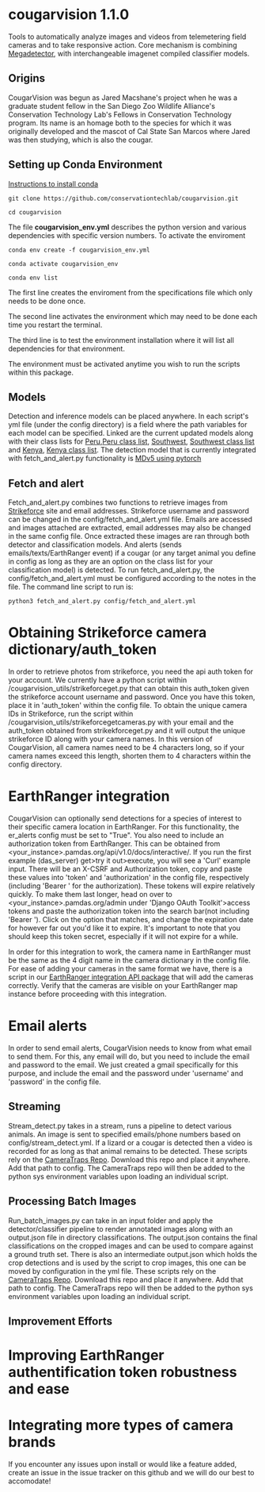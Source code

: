 # cougarvision 1.1.0
Tools to automatically analyze images and videos from telemetering field cameras and to take responsive action. Core mechanism is combining [Megadetector](https://github.com/microsoft/CameraTraps), with interchangeable imagenet compiled classifier models.

## Origins

CougarVision was begun as Jared Macshane's project when he was a
graduate student fellow in the San Diego Zoo Wildlife Alliance's
Conservation Technology Lab's Fellows in Conservation Technology
program. Its name is an homage both to the species for which it was
originally developed and the mascot of Cal State San Marcos where
Jared was then studying, which is also the cougar.

## Setting up Conda Environment

[Instructions to install conda](https://conda.io/projects/conda/en/latest/user-guide/install/index.html)

```
git clone https://github.com/conservationtechlab/cougarvision.git

cd cougarvision

```

The file **cougarvision_env.yml** describes the python version and various dependencies with specific version numbers. To activate the enviroment

```
conda env create -f cougarvision_env.yml

conda activate cougarvision_env

conda env list

```

The first line creates the enviroment from the specifications file which only needs to be done once. 

The second line activates the environment which may need to be done each time you restart the terminal.

The third line is to test the environment installation where it will list all dependencies for that environment.

The environment must be activated anytime you wish to run the scripts within this package. 

## Models

Detection and inference models can be placed anywhere. In each script's yml file (under the config directory) is a field where the path variables for each model can be specified. Linked are the current updated models along with their class lists for [Peru](https://sandiegozoo.box.com/s/jfw7ih8xedzsn83to91pg6gvaq1nj5bl),[Peru class list](https://sandiegozoo.box.com/s/xng8erxrvw6nz98h8xjtk8avnopfz6ev), [Southwest](https://sandiegozoo.box.com/s/x63lnaxw8hag39mczeommqy9tw4t0ht9), [Southwest class list](https://sandiegozoo.box.com/s/hn8nput5pxjc3toao57gfn4h6zo1lyng) and [Kenya](https://sandiegozoo.box.com/s/cwn5wss9gjibvf57xop2zgfmlih512lt), [Kenya class list](https://sandiegozoo.box.com/s/f5athitml7bedix0ubnccyg8npvsr6ip). The detection model that is currently integrated with fetch_and_alert.py functionality is [MDv5 using pytorch](https://github.com/ecologize/CameraTraps/releases/download/v5.0/md_v5a.0.0.pt)

## Fetch and alert
Fetch_and_alert.py combines two functions to retrieve images from [Strikeforce](https://www.strikeforcewireless.com) site and email addresses. Strikeforce username and password can be changed in the config/fetch_and_alert.yml file. Emails are accessed and images attached are extracted, email addresses may also be changed in the same config file. Once extracted these images are ran through both detector and classification models. And alerts (sends emails/texts/EarthRanger event) if a cougar (or any target animal you define in config as long as they are an option on the class list for your classification model) is detected.
To run fetch_and_alert.py, the config/fetch_and_alert.yml must be configured according to the notes in the file. The command line script to run is:

```
python3 fetch_and_alert.py config/fetch_and_alert.yml

```

# Obtaining Strikeforce camera dictionary/auth_token
In order to retrieve photos from strikeforce, you need the api auth token for your account. We currently have a python script within /cougarvision_utils/strikeforceget.py that can obtain this auth_token given the strikeforce account username and password. 
Once you have this token, place it in 'auth_token' within the config file. 
To obtain the unique camera IDs in Strikeforce, run the script within /cougarvision_utils/strikeforcegetcameras.py with your email and the auth_token obtained from strikekforceget.py and it will output the unique strikeforce ID along with your camera names. 
In this version of CougarVision, all camera names need to be 4 characters long, so if your camera names exceed this length, shorten them to 4 characters within the config directory. 

# EarthRanger integration
CougarVision can optionally send detections for a species of interest to their specific camera location in EarthRanger. 
For this functionality, the er_alerts config must be set to "True". 
You also need to include an authorization token from EarthRanger. This can be obtained from <your_instance>.pamdas.org/api/v1.0/docs/interactive/. If you run the first example (das_server) get>try it out>execute, you will see a 'Curl' example input. There will be an X-CSRF and Authorization token, copy and paste these values into 'token' and 'authorization' in the config file, respectively (including 'Bearer ' for the authorization). These tokens will expire relatively quickly. To make them last longer, head on over to <your_instance>.pamdas.org/admin under 'Django OAuth Toolkit'>access tokens and paste the authorization token into the search bar(not including 'Bearer '). Click on the option that matches, and change the expiration date for however far out you'd like it to expire. It's important to note that you should keep this token secret, especially if it will not expire for a while.

In order for this integration to work, the camera name in EarthRanger must be the same as the 4 digit name in the camera dictionary in the config file. For ease of adding your cameras in the same format we have, there is a script in our [EarthRanger integration API package](https://github.com/conservationtechlab/sageranger/blob/main/sageranger/post_camera_er.py) that will add the cameras correctly. Verify that the cameras are visible on your EarthRanger map instance before proceeding with this integration.

# Email alerts
In order to send email alerts, CougarVision needs to know from what email to send them. For this, any email will do, but you need to include the email and password to the email. We just created a gmail specifically for this purpose, and include the email and the password under 'username' and 'password' in the config file. 

## Streaming
Stream_detect.py takes in a stream, runs a pipeline to detect various animals. An image is sent to specified emails/phone numbers based on config/stream_detect.yml.
If a lizard or a cougar is detected then a video is recorded for as long as that animal remains to be detected.
These scripts rely on the [CameraTraps Repo](https://github.com/microsoft/CameraTraps). Download this repo and place it anywhere. Add that path to config. The CameraTraps repo will then be added to the python sys environment variables upon loading an individual script.

## Processing Batch Images
Run_batch_images.py can take in an input folder and apply the detector/classifier pipeline to render annotated images along with an output.json file in directory classifications. The output.json contains the final classifications on the cropped images and can be used to compare against a ground truth set. There is also an intermediate output.json which holds the crop detections and is used by the script to crop images, this one can be moved by configuration in the yml file.
These scripts rely on the [CameraTraps Repo](https://github.com/microsoft/CameraTraps). Download this repo and place it anywhere. Add that path to config. The CameraTraps repo will then be added to the python sys environment variables upon loading an individual script.

## Improvement Efforts
# Improving EarthRanger authentification token robustness and ease
# Integrating more types of camera brands
If you encounter any issues upon install or would like a feature added, create an issue in the issue tracker on this github and we will do our best to accomodate!
